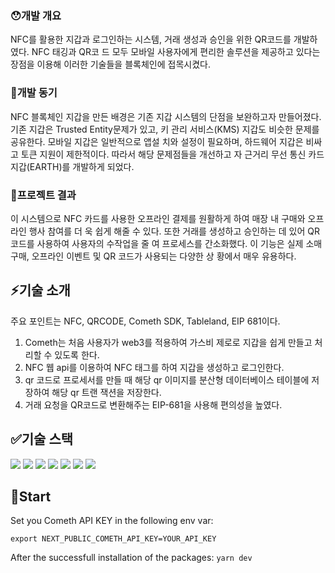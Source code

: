 ### 😯개발 개요

NFC를 활용한 지갑과 로그인하는 시스템, 거래 생성과 승인을 위한 QR코드를 개발하였다. NFC 태깅과 QR코
드 모두 모바일 사용자에게 편리한 솔루션을 제공하고 있다는 장점을 이용해 이러한 기술들을 블록체인에
접목시켰다.

### 🧐개발 동기

NFC 블록체인 지갑을 만든 배경은 기존 지갑 시스템의 단점을 보완하고자 만들어졌다. 기존 지갑은 Trusted
Entity문제가 있고, 키 관리 서비스(KMS) 지갑도 비슷한 문제를 공유한다. 모바일 지갑은 일반적으로 앱설
치와 설정이 필요하며, 하드웨어 지갑은 비싸고 토큰 지원이 제한적이다. 따라서 해당 문제점들을 개선하고
자 근거리 무선 통신 카드 지갑(EARTH)를 개발하게 되었다.

### 🙂프로젝트 결과

이 시스템으로 NFC 카드를 사용한 오프라인 결제를 원활하게 하여 매장 내 구매와 오프라인 행사 참여를 더
욱 쉽게 해줄 수 있다. 또한 거래를 생성하고 승인하는 데 있어 QR 코드를 사용하여 사용자의 수작업을 줄
여 프로세스를 간소화했다. 이 기능은 실제 소매 구매, 오프라인 이벤트 및 QR 코드가 사용되는 다양한 상
황에서 매우 유용하다.

## ⚡기술 소개

주요 포인트는 NFC, QRCODE, Cometh SDK, Tableland, EIP 681이다.

1. Cometh는 처음 사용자가 web3를 적용하여 가스비 제로로 지갑을 쉽게 만들고 처리할 수 있도록 한다.
2. NFC 웹 api를 이용하여 NFC 태그를 하여 지갑을 생성하고 로그인한다.
3. qr 코드로 프로세서를 만들 때 해당 qr 이미지를 분산형 데이터베이스 테이블에 저장하여 해당 qr 트랜
   잭션을 저장한다.
4. 거래 요청을 QR코드로 변환해주는 EIP-681을 사용해 편의성을 높였다.

## ✅기술 스택

<img src="https://img.shields.io/badge/Next.js-000000?style=for-the-badge&logo=Next.js&logoColor=white">
<img src="https://img.shields.io/badge/Typescript-3178C6?style=for-the-badge&logo=TypeScript&logoColor=white">
<img src="https://img.shields.io/badge/TailwindCss-06B6D4?style=for-the-badge&logo=TailwindCss&logoColor=white">
<img src="https://img.shields.io/badge/ethers.js-1B1BAD?style=for-the-badge&logo=ethers.js&logoColor=white">
<img src="https://img.shields.io/badge/NFC API-002E5F?style=for-the-badge&logo=NFC&logoColor=white">
<img src="https://img.shields.io/badge/Cometh-11116D?style=for-the-badge&logo=TypeSrcript&logoColor=white">
<img src="https://img.shields.io/badge/Tableland-000000?style=for-the-badge&logo=TypeSrcript&logoColor=white">

## 🚩Start

Set you Cometh API KEY in the following env var:

```
export NEXT_PUBLIC_COMETH_API_KEY=YOUR_API_KEY
```

After the successfull installation of the packages: `yarn dev`
